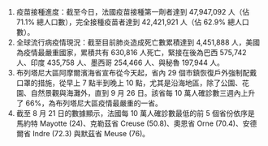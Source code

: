 1. 疫苗接種進度：截至今日，法國疫苗接種第一劑者達到 47,947,092 人（佔 71.1% 總人口數），完全接種疫苗者達到 42,421,921 人（佔 62.9% 總人口數）。
1. 全球流行病疫情現況：截至目前肺炎造成死亡數累積達到 4,451,888 人，美國為疫情最嚴重國家，累積共有 630,816 人死亡，緊接在後為巴西 575,742 人、印度 435,758 人、墨西哥 254,466 人、與秘魯 197,944 人。
1. 布列塔尼大區阿摩爾濱海省宣布從今天起，省內 29 個市鎮恢復戶外強制配戴口罩的措施，從早上 7 點半到晚上 10 點，尤其是沿海地區，除了公園、花園、自然景觀與海灘外，直到 9 月 26 日。該省每 10 萬人確診數三週內上升了 66%，為布列塔尼大區疫情最嚴重的一省。
1. 截至 8 月 21 日的數據顯示，法國每 10 萬人確診數最低的前 5 個省份依序是馬約特 Mayotte (24)、克勒茲省 Creuse (50.8)、奧恩省 Orne (70.4)、安德爾省 Indre (72.3) 與默茲省 Meuse (76)。
